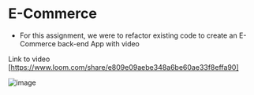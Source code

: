 # E-Commerce

- For this assignment, we were to refactor existing code to create an E-Commerce back-end App with video

Link to video [https://www.loom.com/share/e809e09aebe348a6be60ae33f8effa90]

![image](https://user-images.githubusercontent.com/84144642/134097129-a3a1a78c-93f3-43eb-aa18-d924837d77f3.png)